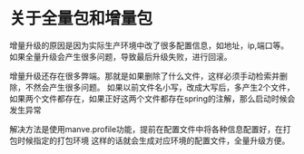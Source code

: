 # 关于全量包和增量包
增量升级的原因是因为实际生产环境中改了很多配置信息，如地址，ip,端口等。
如果全量升级会产生很多问题，导致最后升级失败，进行回滚。

增量升级还存在很多弊端。那就是如果删除了什么文件，这样必须手动检索并删除，不然会产生很多问题。
如果以前文件名小写，改成大写后，多产生2个文件，如果两个文件都存在，如果正好这两个文件都存在spring的注解，那么启动时候会发生异常


解决方法是使用manve.profile功能，提前在配置文件中将各种信息配置好，在打包时候指定的打包环境
这样的话就会生成对应环境的配置文件，全量升级方便。

